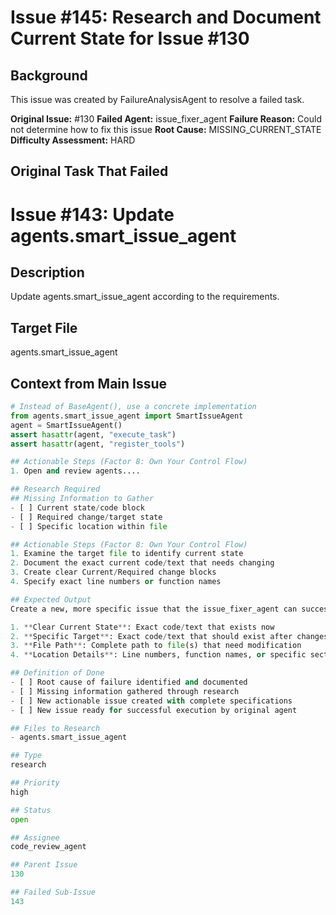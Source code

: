 # Issue #145: Research and Document Current State for Issue #130

## Background
This issue was created by FailureAnalysisAgent to resolve a failed task.

**Original Issue:** #130
**Failed Agent:** issue_fixer_agent
**Failure Reason:** Could not determine how to fix this issue
**Root Cause:** MISSING_CURRENT_STATE
**Difficulty Assessment:** HARD

## Original Task That Failed
# Issue #143: Update agents.smart_issue_agent

## Description
Update agents.smart_issue_agent according to the requirements.

## Target File
agents.smart_issue_agent

## Context from Main Issue

```python
# Instead of BaseAgent(), use a concrete implementation
from agents.smart_issue_agent import SmartIssueAgent
agent = SmartIssueAgent()
assert hasattr(agent, "execute_task")
assert hasattr(agent, "register_tools") 

## Actionable Steps (Factor 8: Own Your Control Flow)
1. Open and review agents....

## Research Required
## Missing Information to Gather
- [ ] Current state/code block
- [ ] Required change/target state
- [ ] Specific location within file

## Actionable Steps (Factor 8: Own Your Control Flow)
1. Examine the target file to identify current state
2. Document the exact current code/text that needs changing
3. Create clear Current/Required change blocks
4. Specify exact line numbers or function names

## Expected Output
Create a new, more specific issue that the issue_fixer_agent can successfully execute. The new issue should include:

1. **Clear Current State**: Exact code/text that exists now
2. **Specific Target**: Exact code/text that should exist after changes
3. **File Path**: Complete path to file(s) that need modification
4. **Location Details**: Line numbers, function names, or specific sections

## Definition of Done
- [ ] Root cause of failure identified and documented
- [ ] Missing information gathered through research
- [ ] New actionable issue created with complete specifications
- [ ] New issue ready for successful execution by original agent

## Files to Research
- agents.smart_issue_agent

## Type
research

## Priority
high

## Status
open

## Assignee
code_review_agent

## Parent Issue
130

## Failed Sub-Issue
143
